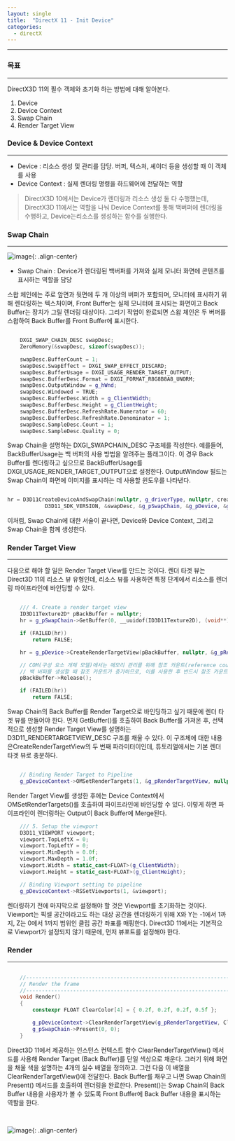 ```yaml
---
layout: single
title:  "DirectX 11 - Init Device"
categories:
  - directX
---
```


---

### 목표
---

DirectX3D 11의 필수 객체와 초기화 하는 방법에 대해 알아본다.

1. Device
2. Device Context
3. Swap Chain
4. Render Target View

### Device & Device Context
---

* Device : 리소스 생성 및 관리를 담당. 버퍼, 텍스처, 셰이더 등을 생성할 때 이 객체를 사용  
* Device Context : 실제 렌더링 명령을 하드웨어에 전달하는 역할

> DirectX3D 10에서는 Device가 렌더링과 리소스 생성 둘 다 수행했는데, DirectX3D 11에서는 역할을 나눠 Device Context를 통해 백버퍼에 렌더링을 수행하고, Device는리소스를 생성하는 함수를 실행한다.

### Swap Chain
---

![image](https://techpubs.jurassic.nl/manuals/nt/developer/Perf_GetStarted/sgi_html/figures/double.buffering.gif){: .align-center}

* Swap Chain : Device가 렌더링된 백버퍼를 가져와 실제 모니터 화면에 콘텐츠를 표시하는 역할을 담당

스왑 체인에는 주로 앞면과 뒷면에 두 개 이상의 버퍼가 포함되며, 모니터에 표시하기 위해 렌더링하는 텍스처이며, Front Buffer는 실제 모니터에 표시되는 화면이고 Back Buffer는 장치가 그릴 렌더링 대상이다. 그리기 작업이 완료되면 스왑 체인은 두 버퍼를 스왑하여 Back Buffer를 Front Buffer에 표시한다.

```c++

    DXGI_SWAP_CHAIN_DESC swapDesc;
	ZeroMemory(&swapDesc, sizeof(swapDesc));

	swapDesc.BufferCount = 1;
	swapDesc.SwapEffect = DXGI_SWAP_EFFECT_DISCARD;
	swapDesc.BufferUsage = DXGI_USAGE_RENDER_TARGET_OUTPUT;
	swapDesc.BufferDesc.Format = DXGI_FORMAT_R8G8B8A8_UNORM;
	swapDesc.OutputWindow = g_hWnd;
	swapDesc.Windowed = TRUE;
	swapDesc.BufferDesc.Width = g_ClientWidth;
	swapDesc.BufferDesc.Height = g_ClientHeight;
	swapDesc.BufferDesc.RefreshRate.Numerator = 60;
	swapDesc.BufferDesc.RefreshRate.Denominator = 1;
	swapDesc.SampleDesc.Count = 1;
	swapDesc.SampleDesc.Quality = 0;

```

Swap Chain을 설명하는 DXGI_SWAPCHAIN_DESC 구조체​를 작성한다. 예를들어, BackBufferUsage는 백 버퍼의 사용 방법을 알려주는 플래그이다. 이 경우 Back Buffer를 렌더링하고 싶으므로 BackBufferUsage를 DXGI_USAGE_RENDER_TARGET_OUTPUT으로 설정한다. OutputWindow 필드는 Swap Chain이 화면에 이미지를 표시하는 데 사용할 윈도우를 나타낸다.

```c++

hr = D3D11CreateDeviceAndSwapChain(nullptr, g_driverType, nullptr, createDeviceFlags, featureLevels, numFeatureLevels,
			D3D11_SDK_VERSION, &swapDesc, &g_pSwapChain, &g_pDevice, &g_featureLevel, &g_pDeviceContext);

```

이처럼, Swap Chain에 대한 서술이 끝나면, Device와 Device Context, 그리고 Swap Chain을 함께 생성한다.

### Render Target View
---

다음으로 해야 할 일은 Render Target View를 만드는 것이다. 렌더 타겟 뷰는 Direct3D 11의 리소스 뷰 유형인데, 리소스 뷰를 사용하면 특정 단계에서 리소스를 렌더링 파이프라인에 바인딩할 수 있다.

```c++

    /// 4. Create a render target view
	ID3D11Texture2D* pBackBuffer = nullptr;
	hr = g_pSwapChain->GetBuffer(0, __uuidof(ID3D11Texture2D), (void**)&pBackBuffer);

	if (FAILED(hr))
		return FALSE;

	hr = g_pDevice->CreateRenderTargetView(pBackBuffer, nullptr, &g_pRenderTargetView); // 두 번째 파라미터는 선택적

	// COM(구성 요소 개체 모델)에서는 메모리 관리를 위해 참조 카운트(reference count)를 사용합니다.
	// 백 버퍼를 생성할 때 참조 카운트가 증가하므로, 이를 사용한 후 반드시 참조 카운트를 감소시켜야 합니다.
	pBackBuffer->Release();

	if (FAILED(hr))
		return FALSE;

```

Swap Chain의 Back Buffer를 Render Target으로 바인딩하고 싶기 때문에 렌더 타겟 뷰를 만들어야 한다. 먼저 GetBuffer()를 호출하여 Back Buffer를 가져온 후, 선택적으로 생성할 Render Target View를 설명하는 D3D11_RENDERTARGETVIEW_DESC 구조를 채울 수 있다. 이 구조체에 대한 내용은CreateRenderTargetView의 두 번째 파라미터이인데, 튜토리얼에서는 기본 렌더 타겟 뷰로 충분하다.

```c++

    // Binding Render Target to Pipeline
	g_pDeviceContext->OMSetRenderTargets(1, &g_pRenderTargetView, nullptr);

```

Render Target View를 생성한 후에는 Device Context에서 OMSetRenderTargets()를 호출하여 파이프라인에 바인딩할 수 있다. 이렇게 하면 파이프라인이 렌더링하는 Output이 Back Buffer에 Merge된다.

```c++
    /// 5. Setup the viewport
	D3D11_VIEWPORT viewport;
	viewport.TopLeftX = 0;
	viewport.TopLeftY = 0;
	viewport.MinDepth = 0.0f;
	viewport.MaxDepth = 1.0f;
	viewport.Width = static_cast<FLOAT>(g_ClientWidth);
	viewport.Height = static_cast<FLOAT>(g_ClientHeight);

	// Binding Viewport setting to pipeline
	g_pDeviceContext->RSSetViewports(1, &viewport);
```

렌더링하기 전에 마지막으로 설정해야 할 것은 Viewport를 초기화하는 것이다. Viewport는 픽셀 공간이라고도 하는 대상 공간을 렌더링하기 위해 X와 Y는 -1에서 1까지, Z는 0에서 1까지 범위인 클립 공간 좌표를 매핑한다. Direct3D 11에서는 기본적으로 Viewport가 설정되지 않기 때문에, 먼저 뷰포트를 설정해야 한다.

### Render
---

```c++

    //--------------------------------------------------------------------------------------
    // Render the frame
    //--------------------------------------------------------------------------------------
    void Render()
    {
        constexpr FLOAT ClearColor[4] = { 0.2f, 0.2f, 0.2f, 0.5f };

        g_pDeviceContext->ClearRenderTargetView(g_pRenderTargetView, ClearColor);
        g_pSwapChain->Present(0, 0);
    }

```

Direct3D 11에서 제공하는 인스턴스 컨텍스트 함수 ClearRenderTargetView() 메서드를 사용해 Render Target (Back Buffer)를 단일 색상으로 채운다. 그러기 위해 화면을 채울 색을 설명하는 4개의 실수 배열을 정의하고. 그런 다음 이 배열을 ClearRenderTargetView()에 전달한다. Back Buffer를 채우고 나면 Swap Chain의 Present() 메서드를 호출하여 렌더링을 완료한다. Present()는 Swap Chain의 Back Buffer 내용을 사용자가 볼 수 있도록 Front Buffer에 Back Buffer 내용을 표시하는 역할을 한다.

<br>

![image](../assets/images/d3d_initScene.png){: .align-center}